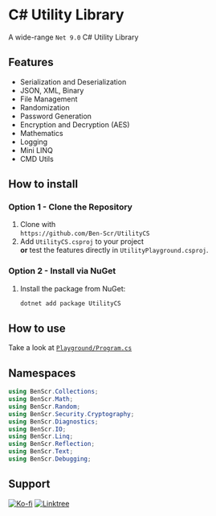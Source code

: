 # C# Utility Library
A wide-range `Net 9.0` C# Utility Library

## Features
- Serialization and Deserialization
- JSON, XML, Binary
- File Management
- Randomization
- Password Generation
- Encryption and Decryption (AES)
- Mathematics
- Logging
- Mini LINQ
- CMD Utils

## How to install

### Option 1 - Clone the Repository
1. Clone with  
   `https://github.com/Ben-Scr/UtilityCS`
2. Add `UtilityCS.csproj` to your project  
   **or** test the features directly in `UtilityPlayground.csproj`.

### Option 2 - Install via NuGet
1. Install the package from NuGet:
   ```bash
   dotnet add package UtilityCS

## How to use
Take a look at [`Playground/Program.cs`](Playground/Program.cs)

## Namespaces
```csharp
using BenScr.Collections;
using BenScr.Math;
using BenScr.Random;
using BenScr.Security.Cryptography;
using BenScr.Diagnostics;
using BenScr.IO;
using BenScr.Linq;
using BenScr.Reflection;
using BenScr.Text;
using BenScr.Debugging;
```

## Support
[![Ko-fi](https://ko-fi.com/img/githubbutton_sm.svg)](https://ko-fi.com/benscr)
[![Linktree](https://img.shields.io/badge/Linktree-00C853?style=for-the-badge&logo=linktree&logoColor=white)](https://linktr.ee/benscr)

